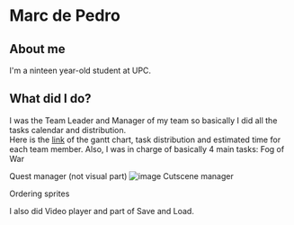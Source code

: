 # Marc de Pedro
## About me
I'm a ninteen year-old student at UPC. 
## What did I do?
I was the Team Leader and Manager of my team so basically I did all the tasks calendar and distribution.  
Here is the [link](https://drive.google.com/drive/folders/0B4NVTL2J00E4aUtjZE1icFUwRXc?usp=sharing) of the gantt chart, task distribution and estimated time for each team member.
Also, I was in charge of basically 4 main tasks: 
Fog of War

Quest manager (not visual part)
![image](https://media.giphy.com/media/xUPGcgWu2rTzxmj8Fa/giphy.gif)
Cutscene manager

Ordering sprites

I also did Video player and part of Save and Load.

